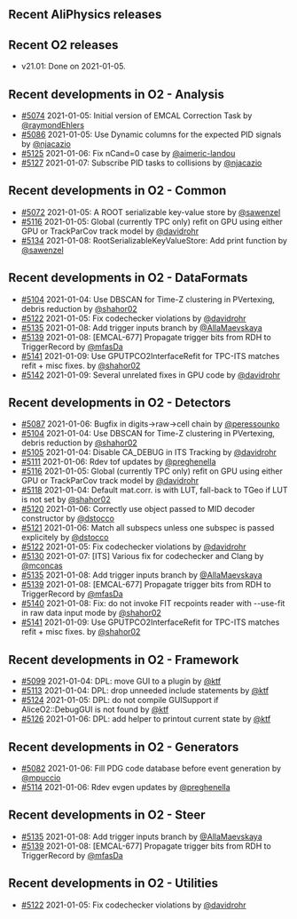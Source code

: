 ## Recent AliPhysics releases
## Recent O2 releases
- v21.01: Done on 2021-01-05.
## Recent developments in O2 - Analysis
- [#5074](https://github.com/AliceO2Group/AliceO2/pull/5074) 2021-01-05:  Initial version of EMCAL Correction Task by [@raymondEhlers](https://github.com/raymondEhlers)
- [#5086](https://github.com/AliceO2Group/AliceO2/pull/5086) 2021-01-05: Use Dynamic columns for the expected PID signals by [@njacazio](https://github.com/njacazio)
- [#5125](https://github.com/AliceO2Group/AliceO2/pull/5125) 2021-01-06: Fix nCand=0 case by [@aimeric-landou](https://github.com/aimeric-landou)
- [#5127](https://github.com/AliceO2Group/AliceO2/pull/5127) 2021-01-07: Subscribe PID tasks to collisions by [@njacazio](https://github.com/njacazio)
## Recent developments in O2 - Common
- [#5072](https://github.com/AliceO2Group/AliceO2/pull/5072) 2021-01-05: A ROOT serializable key-value store by [@sawenzel](https://github.com/sawenzel)
- [#5116](https://github.com/AliceO2Group/AliceO2/pull/5116) 2021-01-05: Global (currently TPC only) refit on GPU using either GPU or TrackParCov track model by [@davidrohr](https://github.com/davidrohr)
- [#5134](https://github.com/AliceO2Group/AliceO2/pull/5134) 2021-01-08: RootSerializableKeyValueStore: Add print function by [@sawenzel](https://github.com/sawenzel)
## Recent developments in O2 - DataFormats
- [#5104](https://github.com/AliceO2Group/AliceO2/pull/5104) 2021-01-04: Use DBSCAN for Time-Z clustering in PVertexing, debris reduction by [@shahor02](https://github.com/shahor02)
- [#5122](https://github.com/AliceO2Group/AliceO2/pull/5122) 2021-01-05: Fix codechecker violations by [@davidrohr](https://github.com/davidrohr)
- [#5135](https://github.com/AliceO2Group/AliceO2/pull/5135) 2021-01-08: Add trigger inputs branch  by [@AllaMaevskaya](https://github.com/AllaMaevskaya)
- [#5139](https://github.com/AliceO2Group/AliceO2/pull/5139) 2021-01-08: [EMCAL-677] Propagate trigger bits from RDH to TriggerRecord by [@mfasDa](https://github.com/mfasDa)
- [#5141](https://github.com/AliceO2Group/AliceO2/pull/5141) 2021-01-09: Use GPUTPCO2InterfaceRefit for TPC-ITS matches refit + misc fixes. by [@shahor02](https://github.com/shahor02)
- [#5142](https://github.com/AliceO2Group/AliceO2/pull/5142) 2021-01-09: Several unrelated fixes in GPU code by [@davidrohr](https://github.com/davidrohr)
## Recent developments in O2 - Detectors
- [#5087](https://github.com/AliceO2Group/AliceO2/pull/5087) 2021-01-06: Bugfix in digits->raw->cell chain by [@peressounko](https://github.com/peressounko)
- [#5104](https://github.com/AliceO2Group/AliceO2/pull/5104) 2021-01-04: Use DBSCAN for Time-Z clustering in PVertexing, debris reduction by [@shahor02](https://github.com/shahor02)
- [#5105](https://github.com/AliceO2Group/AliceO2/pull/5105) 2021-01-04: Disable CA_DEBUG in ITS Tracking by [@davidrohr](https://github.com/davidrohr)
- [#5111](https://github.com/AliceO2Group/AliceO2/pull/5111) 2021-01-06: Rdev tof updates by [@preghenella](https://github.com/preghenella)
- [#5116](https://github.com/AliceO2Group/AliceO2/pull/5116) 2021-01-05: Global (currently TPC only) refit on GPU using either GPU or TrackParCov track model by [@davidrohr](https://github.com/davidrohr)
- [#5118](https://github.com/AliceO2Group/AliceO2/pull/5118) 2021-01-04: Default mat.corr. is with LUT, fall-back to TGeo if LUT is not set by [@shahor02](https://github.com/shahor02)
- [#5120](https://github.com/AliceO2Group/AliceO2/pull/5120) 2021-01-06: Correctly use object passed to MID decoder constructor by [@dstocco](https://github.com/dstocco)
- [#5121](https://github.com/AliceO2Group/AliceO2/pull/5121) 2021-01-06: Match all subspecs unless one subspec is passed explicitely by [@dstocco](https://github.com/dstocco)
- [#5122](https://github.com/AliceO2Group/AliceO2/pull/5122) 2021-01-05: Fix codechecker violations by [@davidrohr](https://github.com/davidrohr)
- [#5130](https://github.com/AliceO2Group/AliceO2/pull/5130) 2021-01-07: [ITS] Various fix for codechecker and Clang by [@mconcas](https://github.com/mconcas)
- [#5135](https://github.com/AliceO2Group/AliceO2/pull/5135) 2021-01-08: Add trigger inputs branch  by [@AllaMaevskaya](https://github.com/AllaMaevskaya)
- [#5139](https://github.com/AliceO2Group/AliceO2/pull/5139) 2021-01-08: [EMCAL-677] Propagate trigger bits from RDH to TriggerRecord by [@mfasDa](https://github.com/mfasDa)
- [#5140](https://github.com/AliceO2Group/AliceO2/pull/5140) 2021-01-08: Fix: do not invoke FIT recpoints reader with --use-fit in raw data input mode by [@shahor02](https://github.com/shahor02)
- [#5141](https://github.com/AliceO2Group/AliceO2/pull/5141) 2021-01-09: Use GPUTPCO2InterfaceRefit for TPC-ITS matches refit + misc fixes. by [@shahor02](https://github.com/shahor02)
## Recent developments in O2 - Framework
- [#5099](https://github.com/AliceO2Group/AliceO2/pull/5099) 2021-01-04: DPL: move GUI to a plugin by [@ktf](https://github.com/ktf)
- [#5113](https://github.com/AliceO2Group/AliceO2/pull/5113) 2021-01-04: DPL: drop unneeded include statements by [@ktf](https://github.com/ktf)
- [#5124](https://github.com/AliceO2Group/AliceO2/pull/5124) 2021-01-05: DPL: do not compile GUISupport if AliceO2::DebugGUI is not found by [@ktf](https://github.com/ktf)
- [#5126](https://github.com/AliceO2Group/AliceO2/pull/5126) 2021-01-06: DPL: add helper to printout current state by [@ktf](https://github.com/ktf)
## Recent developments in O2 - Generators
- [#5082](https://github.com/AliceO2Group/AliceO2/pull/5082) 2021-01-06: Fill PDG code database before event generation by [@mpuccio](https://github.com/mpuccio)
- [#5114](https://github.com/AliceO2Group/AliceO2/pull/5114) 2021-01-06: Rdev evgen updates by [@preghenella](https://github.com/preghenella)
## Recent developments in O2 - Steer
- [#5135](https://github.com/AliceO2Group/AliceO2/pull/5135) 2021-01-08: Add trigger inputs branch  by [@AllaMaevskaya](https://github.com/AllaMaevskaya)
- [#5139](https://github.com/AliceO2Group/AliceO2/pull/5139) 2021-01-08: [EMCAL-677] Propagate trigger bits from RDH to TriggerRecord by [@mfasDa](https://github.com/mfasDa)
## Recent developments in O2 - Utilities
- [#5122](https://github.com/AliceO2Group/AliceO2/pull/5122) 2021-01-05: Fix codechecker violations by [@davidrohr](https://github.com/davidrohr)
